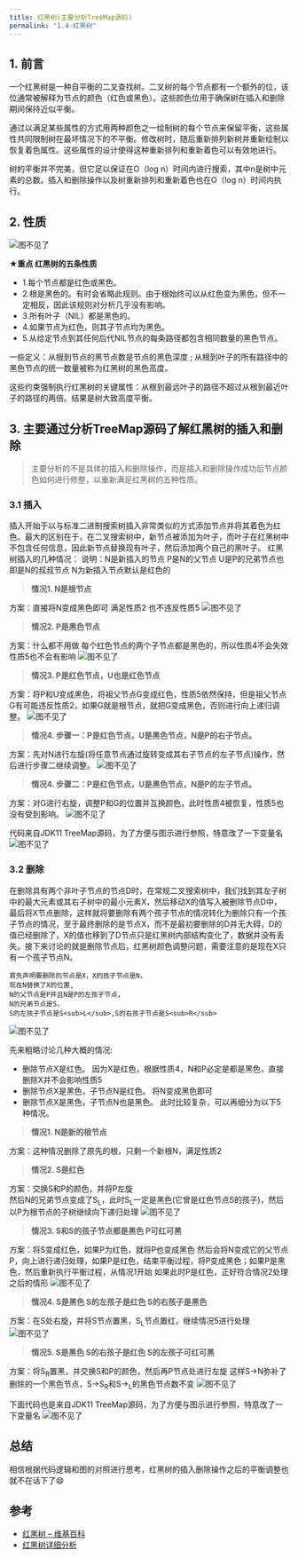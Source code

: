 ```yaml
---
title: 红黑树(主要分析TreeMap源码)
permalink: "1.4-红黑树"
---
```

<!-- more -->
## 1. 前言
一个红黑树是一种自平衡的二叉查找树。二叉树的每个节点都有一个额外的位，该位通常被解释为节点的颜色（红色或黑色）。这些颜色位用于确保树在插入和删除期间保持近似平衡。

通过以满足某些属性的方式用两种颜色之一绘制树的每个节点来保留平衡，这些属性共同限制树在最坏情况下的不平衡。修改树时，随后重新排列新树并重新绘制以恢复着色属性。这些属性的设计使得这种重新排列和重新着色可以有效地进行。

树的平衡并不完美，但它足以保证在O（log n）时间内进行搜索，其中n是树中元素的总数。插入和删除操作以及树重新排列和重新着色也在O（log n）时间内执行。
## 2. 性质
![图不见了](/images/4.1/redblacktree.png)

★**重点 红黑树的五条性质**
- 1.每个节点都是红色或黑色。
- 2.根是黑色的。有时会省略此规则。由于根始终可以从红色变为黑色，但不一定相反，因此该规则对分析几乎没有影响。
- 3.所有叶子（NIL）都是黑色的。
- 4.如果节点为红色，则其子节点均为黑色。
- 5.从给定节点到其任何后代NIL节点的每条路径都包含相同数量的黑色节点。

一些定义：从根到节点的黑节点数是节点的黑色深度 ; 从根到叶子的所有路径中的黑色节点的统一数量被称为红黑树的黑色高度。

这些约束强制执行红黑树的关键属性：从根到最远叶子的路径不超过从根到最近叶子的路径的两倍。结果是树大致高度平衡。

## 3. 主要通过分析TreeMap源码了解红黑树的插入和删除
> 主要分析的不是具体的插入和删除操作，而是插入和删除操作成功后节点颜色如何进行修整，以重新满足红黑树的五种性质。
### 3.1 插入
插入开始于以与标准二进制搜索树插入非常类似的方式添加节点并将其着色为红色。最大的区别在于，在二叉搜索树中，新节点被添加为叶子，而叶子在红黑树中不包含任何信息，因此新节点替换现有叶子，然后添加两个自己的黑叶子。
红黑树插入的几种情况：
说明：N是新插入的节点 P是N的父节点 U是P的兄弟节点也即是N的叔叔节点 N为新插入节点默认是红色的
> **情况1. N是根节点**

方案：直接将N变成黑色即可  满足性质2 也不违反性质5
![图不见了](/images/4.1/1.png)

> **情况2. P是黑色节点**

方案：什么都不用做  每个红色节点的两个子节点都是黑色的，所以性质4不会失效 性质5也不会有影响
![图不见了](/images/4.1/2.png)

> **情况3. P是红色节点，U也是红色节点**

方案：将P和U变成黑色，将祖父节点G变成红色，性质5依然保持，但是祖父节点G有可能违反性质2，如果G就是根节点，就把G变成黑色，否则进行向上递归调整。
![图不见了](/images/4.1/3.png)

> **情况4. 步骤一：P是红色节点，U是黑色节点，N是P的右子节点。**

方案：先对N进行左旋(将任意节点通过旋转变成其右子节点的左子节点)操作，然后进行步骤二继续调整。
![图不见了](/images/4.1/4.png)

> **情况4. 步骤二：P是红色节点，U是黑色节点，N是P的左子节点。**

方案：对G进行右旋，调整P和G的位置并互换颜色，此时性质4被恢复，性质5也没有受到影响。
![图不见了](/images/4.1/5.png)

代码来自JDK11 TreeMap源码，为了方便与图示进行参照，特意改了一下变量名
![图不见了](/images/4.1/6.png)

### 3.2 删除
在删除具有两个非叶子节点的节点D时，在常规二叉搜索树中，我们找到其左子树中的最大元素或其右子树中的最小元素X，然后移动X的值写入被删除节点D中，最后将X节点删除，这样就将要删除有两个孩子节点的情况转化为删除只有一个孩子节点的情况，至于最终删除的是节点X，而不是最初要删除的D并无大碍，D的值已经删除了，X的值也移到了D节点只是红黑树内部结构变化了，数据并没有丢失。接下来讨论的就是删除节点后，红黑树颜色调整问题，需要注意的是现在X只有一个孩子节点N。
```
首先声明要删除的节点是X，X的孩子节点是N，
现在N替换了X的位置,
N的父节点是P并且N是P的左孩子节点，
N的兄弟节点是S，
S的左孩子节点是S<sub>L</sub>,S的右孩子节点是S<sub>R</sub>
```
![图不见了](/images/4.1/7.png)

先来粗略讨论几种大概的情况:
- 删除节点X是红色。  因为X是红色，根据性质4，N和P必定是都是黑色，直接删除X并不会影响性质5
- 删除节点X是黑色，子节点N是红色。  将N变成黑色即可
- 删除节点X是黑色，子节点N也是黑色。  此时比较复杂，可以再细分为以下5种情况。

> **情况1. N是新的根节点**

方案：这种情况删除了原先的根，只剩一个新根N，满足性质2

> **情况2. S是红色**

方案：交换S和P的颜色，并将P左旋  
然后N的兄弟节点变成了S<sub>L</sub>，此时S<sub>L</sub>一定是黑色(它曾是红色节点S的孩子)，然后以P为根节点的子树继续向下递归处理
![图不见了](/images/4.1/8.png)

> **情况3. S和S的孩子节点都是黑色 P可红可黑**

方案：将S变成红色，如果P为红色，就将P也变成黑色
然后会将N变成它的父节点P，向上进行递归处理，如果P是红色，结束平衡过程，将P变成黑色；如果P是黑色，然后重新执行平衡过程，从情况1开始
如果此时P是红色，正好符合情况2处理之后的情形
![图不见了](/images/4.1/9.png)

> **情况4. S是黑色 S的左孩子是红色 S的右孩子是黑色**

方案：在S处右旋，并将S节点置黑，S<sub>L</sub>节点置红，继续情况5进行处理
![图不见了](/images/4.1/10.png)

> **情况5. S是黑色 S的右孩子是红色 S的左孩子可红可黑**

方案：将S<sub>R</sub>置黑，并交换S和P的颜色，然后再P节点处进行左旋
这样S→N弥补了删除的一个黑色节点，S→S<sub>R</sub>和S→<sub>L</sub>的黑色节点数不变
![图不见了](/images/4.1/11.png)

下面代码也是来自JDK11 TreeMap源码，为了方便与图示进行参照，特意改了一下变量名
![图不见了](/images/4.1/13.png)

## 总结
相信根据代码逻辑和图的对照进行思考，红黑树的插入删除操作之后的平衡调整也就不在话下了😄

## 参考
- [红黑树 – 维基百科](https://en.wikipedia.org/wiki/Red%E2%80%93black_tree)
- [红黑树详细分析]( https://www.tianxiaobo.com/2018/01/11/红黑树详细分析/)